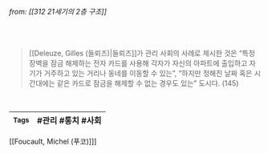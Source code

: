 
###### from: [[312 21세기의 2층 구조]]

<br/>

>[[Deleuze, Gilles (들뢰즈)|들뢰즈]]가 관리 사회의 사례로 제시한 것은 “특정 장벽을 잠금 해제하는 전자 카드를 사용해 각자가 자신의 아파트에 출입하고 자기가 거주하고 있는 거리나 동네를 이동할 수 있는”, “하지만 정해진 날짜 혹은 시간대에는 같은 카드로 잠금을 해제할 수 없는 경우도 있는” 도시다. (145)
 

<br/>

| <small> Tags </small> | #관리 #통치 #사회 |
| --- | --- |

[[Foucault, Michel (푸코)]]]
